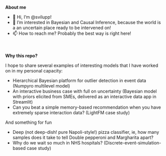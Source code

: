 **About me**

- 👋 Hi, I’m @svilupp!
- 👀 I’m interested in Bayesian and Causal Inference, because the world is a an uncertain place ready to be intervened on!
- 📫 How to reach me? Probably the best way is right here!


 <br><br>
**Why this repo?**


I hope to share several examples of interesting models that I have worked on in my personal capacity:
- Hierarchical Bayesian platform for outlier detection in event data (Numpyro multilevel model)
- An interactive business case with full on uncertainty (Bayesian model with priors elicited from SMEs, delivered as an interactive data app in Streamlit)
- Can you beat a simple memory-based recommendation when you have extremely sparse interaction data? (LightFM case study)


And something for fun
- Deep (not deep-dish! pure Napoli-style!) pizza classifier, ie, how many samples does it take to tell Double pepperoni and Margharita apart?
- Why do we wait so much in NHS hospitals? (Discrete-event-simulation-based case study)
